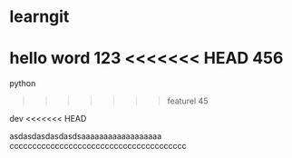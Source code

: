 # learngit
hello word
123
<<<<<<< HEAD
456
=======
python
>>>>>>> featurel
45

dev
<<<<<<< HEAD


asdasdasdasdasdsaaaaaaaaaaaaaaaaaa
ccccccccccccccccccccccccccccccccccccccc
